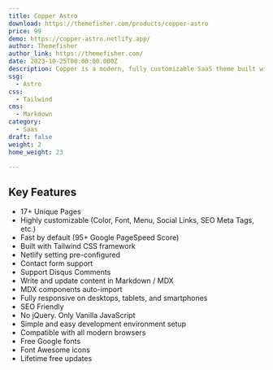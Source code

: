 ```yaml
---
title: Copper Astro
download: https://themefisher.com/products/copper-astro
price: 99
demo: https://copper-astro.netlify.app/
author: Themefisher
author_link: https://themefisher.com/
date: 2023-10-25T00:00:00.000Z
description: Copper is a modern, fully customizable SaaS theme built with Astro and Tailwind CSS. It includes 17+ pre-built pages that you can easily customize to match your branding and needs.
ssg:
  - Astro
css:
  - Tailwind
cms:
  - Markdown
category:
  - Saas
draft: false
weight: 2
home_weight: 23

---
```


## Key Features

- 17+ Unique Pages
- Highly customizable (Color, Font, Menu, Social Links, SEO Meta Tags, etc.)
- Fast by default (95+ Google PageSpeed Score)
- Built with Tailwind CSS framework
- Netlify setting pre-configured
- Contact form support
- Support Disqus Comments
- Write and update content in Markdown / MDX
- MDX components auto-import
- Fully responsive on desktops, tablets, and smartphones
- SEO Friendly
- No jQuery. Only Vanilla JavaScript
- Simple and easy development environment setup
- Compatible with all modern browsers
- Free Google fonts
- Font Awesome icons
- Lifetime free updates
